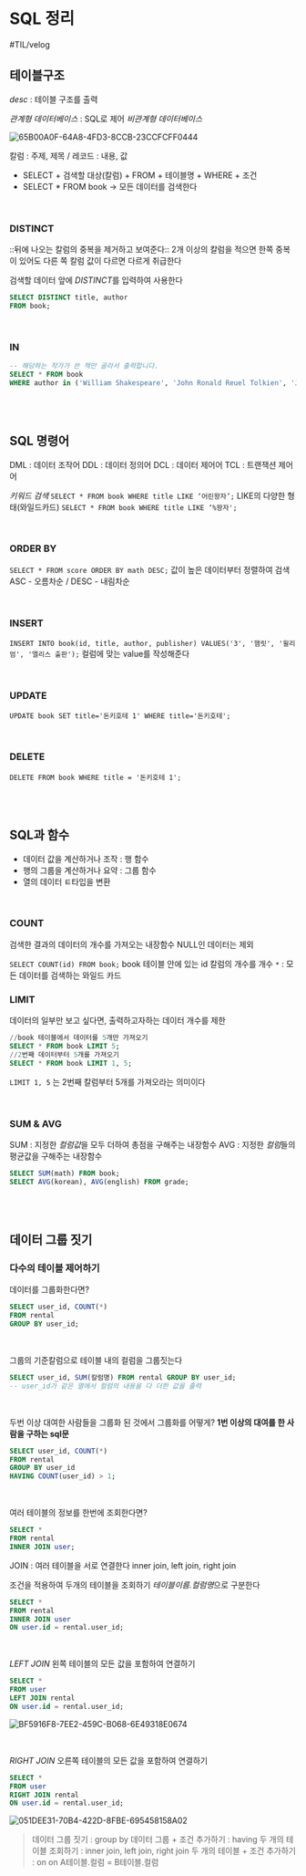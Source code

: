 # SQL 정리
#TIL/velog

## 테이블구조

*desc* : 테이블 구조를 출력

*관계형 데이터베이스* : SQL로 제어
*비관계형 데이터베이스*

![65B00A0F-64A8-4FD3-8CCB-23CCFCFF0444](image/65B00A0F-64A8-4FD3-8CCB-23CCFCFF0444.png)

칼럼 : 주제, 제목	/	레코드 : 내용, 값

* SELECT + 검색할 대상(칼럼) + FROM + 테이블명 + WHERE + 조건
* SELECT * FROM book -> 모든 데이터를 검색한다

<br />


### DISTINCT 
::뒤에 나오는 칼럼의 중복을 제거하고 보여준다::
2개 이상의 칼럼을 적으면 한쪽 중복이 있어도 다른 쪽 칼럼 값이 다르면 다르게 취급한다

검색할 데이터 앞에 *DISTINCT*를 입력하여 사용한다

```sql
SELECT DISTINCT title, author
FROM book;
```

<br />

### IN

```sql
-- 해당하는 작가가 쓴 책만 골라서 출력합니다.
SELECT * FROM book
WHERE author in ('William Shakespeare', 'John Ronald Reuel Tolkien', 'Joanne Kathleen Rowling');
```

<br /><br />

## SQL 명령어

DML : 데이터 조작어
DDL : 데이터 정의어
DCL : 데이터 제어어
TCL : 트랜잭션 제어어

*키워드 검색*
`SELECT * FROM book WHERE title LIKE ‘어린왕자’;`
LIKE의 다양한 형태(와일드카드)
`SELECT * FROM book WHERE title LIKE ‘%왕자';`

<br />

### ORDER BY

`SELECT * FROM score ORDER BY math DESC;`
값이 높은 데이터부터 정렬하여 검색
ASC - 오름차순 / DESC - 내림차순

<br />

### INSERT

`INSERT INTO book(id, title, author, publisher) VALUES('3', '햄릿', '윌리엄', '엘리스 출판');`
컬럼에 맞는 value를 작성해준다

<br />

### UPDATE

`UPDATE book SET title='돈키호테 1' WHERE title='돈키호테';`

<br />

### DELETE

`DELETE FROM book WHERE title = '돈키호테 1';`

<br /><br />

## SQL과 함수
* 데이터 값을 계산하거나 조작 : 행 함수
* 행의 그룹을 계산하거나 요약 : 그룹 함수
* 열의 데이터 ㅌ타입을 변환

<br />

### COUNT
검색한 결과의 데이터의 개수를 가져오는 내장함수
NULL인 데이터는 제외

`SELECT COUNT(id) FROM book;`
book 테이블 안에 있는 id 칼럼의 개수를 개수
`*` : 모든 데이터를 검색하는 와일드 카드

### LIMIT
데이터의 일부만 보고 싶다면, 출력하고자하는 데이터 개수를 제한
```sql
//book 테이블에서 데이터를 5개만 가져오기
SELECT * FROM book LIMIT 5;
//2번째 데이터부터 5개를 가져오기
SELECT * FROM book LIMIT 1, 5;
```

`LIMIT 1, 5` 는 2번째 칼럼부터 5개를 가져오라는 의미이다

<br />

### SUM & AVG

SUM : 지정한 *컬럼값*을 모두 더하여 총점을 구해주는 내장함수
AVG : 지정한 *컬럼*들의 평균값을 구해주는 내장함수

```sql
SELECT SUM(math) FROM book;
SELECT AVG(korean), AVG(english) FROM grade;
```

<br /><br />

## 데이터 그룹 짓기
### 다수의 테이블 제어하기
데이터를 그룹화한다면?
```sql
SELECT user_id, COUNT(*)
FROM rental
GROUP BY user_id;
```
<br />

그룹의 기준칼럼으로 테이블 내의 컬럼을 그룹짓는다

```sql
SELECT user_id, SUM(칼럼명) FROM rental GROUP BY user_id;
-- user_id가 같은 열에서 컬럼의 내용을 다 더한 값을 출력
```

<br />

두번 이상 대여한 사람들을 그룹화 된 것에서 그룹화를 어떻게?
**1번 이상의 대여를 한 사람을 구하는 sql문**

```sql
SELECT user_id, COUNT(*)
FROM rental
GROUP BY user_id
HAVING COUNT(user_id) > 1;
```

<br />

여러 테이블의 정보를 한번에 조회한다면?

```sql
SELECT *
FROM rental
INNER JOIN user;
```
JOIN : 여러 테이블을 서로 연결한다
inner join, left join, right join

조건을 적용하여 두개의 테이블을 조회하기
*테이블이름.컬럼명*으로 구분한다
```sql
SELECT *
FROM rental
INNER JOIN user
ON user.id = rental.user_id;
```

<br />

*LEFT JOIN*
왼쪽 테이블의 모든 값을 포함하여 연결하기

```sql
SELECT *
FROM user
LEFT JOIN rental
ON user.id = rental.user_id;
```

![BF5916F8-7EE2-459C-B068-6E49318E0674](image/BF5916F8-7EE2-459C-B068-6E49318E0674.png)

<br />

*RIGHT JOIN*
오른쪽 테이블의 모든 값을 포함하여 연결하기

```sql
SELECT *
FROM user
RIGHT JOIN rental
ON user.id = rental.user_id;
```



![051DEE31-70B4-422D-8FBE-695458158A02](image/051DEE31-70B4-422D-8FBE-695458158A02-8607444.png)

> 데이터 그룹 짓기 : group by
> 데이터 그룹 + 조건 추가하기 : having
> 두 개의 테이블 조회하기 : inner join, left join, right join
> 두 개의 테이블 + 조건 추가하기 : on
> on A테이블.컬럼 = B테이블.컬럼